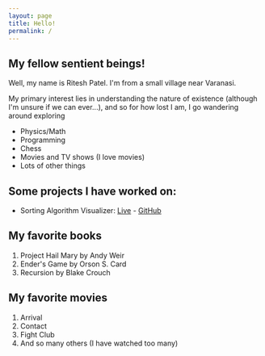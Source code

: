 ```yaml
---
layout: page
title: Hello!
permalink: /
---
```


## My fellow sentient beings!

Well, my name is Ritesh Patel. I'm from a small village near Varanasi.

My primary interest lies in understanding the nature of existence (although I'm unsure if we can ever...), and so for how lost I am, I go wandering around exploring
- Physics/Math
- Programming
- Chess
- Movies and TV shows (I love movies)
- Lots of other things

## Some projects I have worked on:

- Sorting Algorithm Visualizer: [Live](https://exismyssav.netlify.app/) - [GitHub](https://github.com/exismys/SortingAlgorithmVisualizer)

## My favorite books
1. Project Hail Mary by Andy Weir
2. Ender's Game by Orson S. Card
3. Recursion by Blake Crouch

## My favorite movies
1. Arrival
2. Contact
3. Fight Club
4. And so many others (I have watched too many)